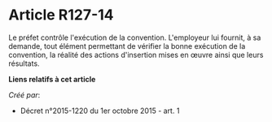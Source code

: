 # Article R127-14

Le préfet contrôle l'exécution de la convention. L'employeur lui fournit, à sa demande, tout élément permettant de vérifier
la bonne exécution de la convention, la réalité des actions d'insertion mises en œuvre ainsi que leurs résultats.

**Liens relatifs à cet article**

_Créé par_:

  - Décret n°2015-1220 du 1er octobre 2015 - art. 1
